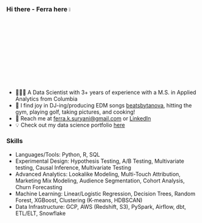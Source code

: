 ### Hi there - Ferra here <img src="https://media.giphy.com/media/hvRJCLFzcasrR4ia7z/giphy.gif" width="5%"></a>



- 👩🏻‍💻 A Data Scientist with 3+ years of experience with a M.S. in Applied Analytics from Columbia
- 💭 I find joy in DJ-ing/producing EDM songs <a href="https://linktr.ee/beatsbytanova">beatsbytanova</a>, hitting the gym, playing golf, taking pictures, and cooking!
- 📩 Reach me at ferra.k.suryani@gmail.com or <a href="https://www.linkedin.com/in/ferrasuryani/">LinkedIn</a>
- 💡 Check out my data science portfolio <a href="https://ferrasuryani98.github.io/hello/">here</a>


### **Skills**
- Languages/Tools: Python, R, SQL
- Experimental Design: Hypothesis Testing, A/B Testing, Multivariate testing, Causal Inference, Multivariate Testing
- Advanced Analytics: Lookalike Modeling, Multi-Touch Attribution, Marketing Mix Modeling, Audience Segmentation, Cohort
Analysis, Churn Forecasting
- Machine Learning: Linear/Logistic Regression, Decision Trees, Random Forest, XGBoost, Clustering (K-means, HDBSCAN)
- Data Infrastructure: GCP, AWS (Redshift, S3), PySpark, Airflow, dbt, ETL/ELT, Snowflake
